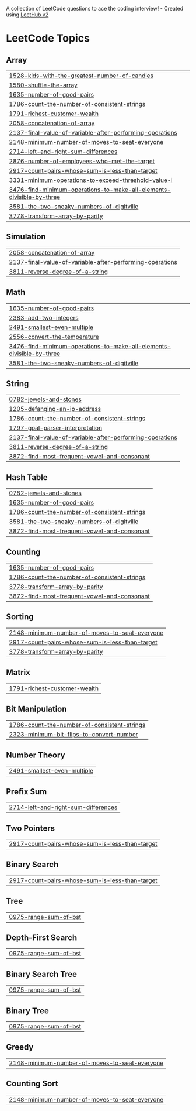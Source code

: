 A collection of LeetCode questions to ace the coding interview! - Created using [LeetHub v2](https://github.com/arunbhardwaj/LeetHub-2.0)
<!---LeetCode Topics Start-->
# LeetCode Topics
## Array
|  |
| ------- |
| [1528-kids-with-the-greatest-number-of-candies](https://github.com/SujiKim-hattoo/leetcode-python3/tree/master/1528-kids-with-the-greatest-number-of-candies) |
| [1580-shuffle-the-array](https://github.com/SujiKim-hattoo/leetcode-python3/tree/master/1580-shuffle-the-array) |
| [1635-number-of-good-pairs](https://github.com/SujiKim-hattoo/leetcode-python3/tree/master/1635-number-of-good-pairs) |
| [1786-count-the-number-of-consistent-strings](https://github.com/SujiKim-hattoo/leetcode-python3/tree/master/1786-count-the-number-of-consistent-strings) |
| [1791-richest-customer-wealth](https://github.com/SujiKim-hattoo/leetcode-python3/tree/master/1791-richest-customer-wealth) |
| [2058-concatenation-of-array](https://github.com/SujiKim-hattoo/leetcode-python3/tree/master/2058-concatenation-of-array) |
| [2137-final-value-of-variable-after-performing-operations](https://github.com/SujiKim-hattoo/leetcode-python3/tree/master/2137-final-value-of-variable-after-performing-operations) |
| [2148-minimum-number-of-moves-to-seat-everyone](https://github.com/SujiKim-hattoo/leetcode-python3/tree/master/2148-minimum-number-of-moves-to-seat-everyone) |
| [2714-left-and-right-sum-differences](https://github.com/SujiKim-hattoo/leetcode-python3/tree/master/2714-left-and-right-sum-differences) |
| [2876-number-of-employees-who-met-the-target](https://github.com/SujiKim-hattoo/leetcode-python3/tree/master/2876-number-of-employees-who-met-the-target) |
| [2917-count-pairs-whose-sum-is-less-than-target](https://github.com/SujiKim-hattoo/leetcode-python3/tree/master/2917-count-pairs-whose-sum-is-less-than-target) |
| [3331-minimum-operations-to-exceed-threshold-value-i](https://github.com/SujiKim-hattoo/leetcode-python3/tree/master/3331-minimum-operations-to-exceed-threshold-value-i) |
| [3476-find-minimum-operations-to-make-all-elements-divisible-by-three](https://github.com/SujiKim-hattoo/leetcode-python3/tree/master/3476-find-minimum-operations-to-make-all-elements-divisible-by-three) |
| [3581-the-two-sneaky-numbers-of-digitville](https://github.com/SujiKim-hattoo/leetcode-python3/tree/master/3581-the-two-sneaky-numbers-of-digitville) |
| [3778-transform-array-by-parity](https://github.com/SujiKim-hattoo/leetcode-python3/tree/master/3778-transform-array-by-parity) |
## Simulation
|  |
| ------- |
| [2058-concatenation-of-array](https://github.com/SujiKim-hattoo/leetcode-python3/tree/master/2058-concatenation-of-array) |
| [2137-final-value-of-variable-after-performing-operations](https://github.com/SujiKim-hattoo/leetcode-python3/tree/master/2137-final-value-of-variable-after-performing-operations) |
| [3811-reverse-degree-of-a-string](https://github.com/SujiKim-hattoo/leetcode-python3/tree/master/3811-reverse-degree-of-a-string) |
## Math
|  |
| ------- |
| [1635-number-of-good-pairs](https://github.com/SujiKim-hattoo/leetcode-python3/tree/master/1635-number-of-good-pairs) |
| [2383-add-two-integers](https://github.com/SujiKim-hattoo/leetcode-python3/tree/master/2383-add-two-integers) |
| [2491-smallest-even-multiple](https://github.com/SujiKim-hattoo/leetcode-python3/tree/master/2491-smallest-even-multiple) |
| [2556-convert-the-temperature](https://github.com/SujiKim-hattoo/leetcode-python3/tree/master/2556-convert-the-temperature) |
| [3476-find-minimum-operations-to-make-all-elements-divisible-by-three](https://github.com/SujiKim-hattoo/leetcode-python3/tree/master/3476-find-minimum-operations-to-make-all-elements-divisible-by-three) |
| [3581-the-two-sneaky-numbers-of-digitville](https://github.com/SujiKim-hattoo/leetcode-python3/tree/master/3581-the-two-sneaky-numbers-of-digitville) |
## String
|  |
| ------- |
| [0782-jewels-and-stones](https://github.com/SujiKim-hattoo/leetcode-python3/tree/master/0782-jewels-and-stones) |
| [1205-defanging-an-ip-address](https://github.com/SujiKim-hattoo/leetcode-python3/tree/master/1205-defanging-an-ip-address) |
| [1786-count-the-number-of-consistent-strings](https://github.com/SujiKim-hattoo/leetcode-python3/tree/master/1786-count-the-number-of-consistent-strings) |
| [1797-goal-parser-interpretation](https://github.com/SujiKim-hattoo/leetcode-python3/tree/master/1797-goal-parser-interpretation) |
| [2137-final-value-of-variable-after-performing-operations](https://github.com/SujiKim-hattoo/leetcode-python3/tree/master/2137-final-value-of-variable-after-performing-operations) |
| [3811-reverse-degree-of-a-string](https://github.com/SujiKim-hattoo/leetcode-python3/tree/master/3811-reverse-degree-of-a-string) |
| [3872-find-most-frequent-vowel-and-consonant](https://github.com/SujiKim-hattoo/leetcode-python3/tree/master/3872-find-most-frequent-vowel-and-consonant) |
## Hash Table
|  |
| ------- |
| [0782-jewels-and-stones](https://github.com/SujiKim-hattoo/leetcode-python3/tree/master/0782-jewels-and-stones) |
| [1635-number-of-good-pairs](https://github.com/SujiKim-hattoo/leetcode-python3/tree/master/1635-number-of-good-pairs) |
| [1786-count-the-number-of-consistent-strings](https://github.com/SujiKim-hattoo/leetcode-python3/tree/master/1786-count-the-number-of-consistent-strings) |
| [3581-the-two-sneaky-numbers-of-digitville](https://github.com/SujiKim-hattoo/leetcode-python3/tree/master/3581-the-two-sneaky-numbers-of-digitville) |
| [3872-find-most-frequent-vowel-and-consonant](https://github.com/SujiKim-hattoo/leetcode-python3/tree/master/3872-find-most-frequent-vowel-and-consonant) |
## Counting
|  |
| ------- |
| [1635-number-of-good-pairs](https://github.com/SujiKim-hattoo/leetcode-python3/tree/master/1635-number-of-good-pairs) |
| [1786-count-the-number-of-consistent-strings](https://github.com/SujiKim-hattoo/leetcode-python3/tree/master/1786-count-the-number-of-consistent-strings) |
| [3778-transform-array-by-parity](https://github.com/SujiKim-hattoo/leetcode-python3/tree/master/3778-transform-array-by-parity) |
| [3872-find-most-frequent-vowel-and-consonant](https://github.com/SujiKim-hattoo/leetcode-python3/tree/master/3872-find-most-frequent-vowel-and-consonant) |
## Sorting
|  |
| ------- |
| [2148-minimum-number-of-moves-to-seat-everyone](https://github.com/SujiKim-hattoo/leetcode-python3/tree/master/2148-minimum-number-of-moves-to-seat-everyone) |
| [2917-count-pairs-whose-sum-is-less-than-target](https://github.com/SujiKim-hattoo/leetcode-python3/tree/master/2917-count-pairs-whose-sum-is-less-than-target) |
| [3778-transform-array-by-parity](https://github.com/SujiKim-hattoo/leetcode-python3/tree/master/3778-transform-array-by-parity) |
## Matrix
|  |
| ------- |
| [1791-richest-customer-wealth](https://github.com/SujiKim-hattoo/leetcode-python3/tree/master/1791-richest-customer-wealth) |
## Bit Manipulation
|  |
| ------- |
| [1786-count-the-number-of-consistent-strings](https://github.com/SujiKim-hattoo/leetcode-python3/tree/master/1786-count-the-number-of-consistent-strings) |
| [2323-minimum-bit-flips-to-convert-number](https://github.com/SujiKim-hattoo/leetcode-python3/tree/master/2323-minimum-bit-flips-to-convert-number) |
## Number Theory
|  |
| ------- |
| [2491-smallest-even-multiple](https://github.com/SujiKim-hattoo/leetcode-python3/tree/master/2491-smallest-even-multiple) |
## Prefix Sum
|  |
| ------- |
| [2714-left-and-right-sum-differences](https://github.com/SujiKim-hattoo/leetcode-python3/tree/master/2714-left-and-right-sum-differences) |
## Two Pointers
|  |
| ------- |
| [2917-count-pairs-whose-sum-is-less-than-target](https://github.com/SujiKim-hattoo/leetcode-python3/tree/master/2917-count-pairs-whose-sum-is-less-than-target) |
## Binary Search
|  |
| ------- |
| [2917-count-pairs-whose-sum-is-less-than-target](https://github.com/SujiKim-hattoo/leetcode-python3/tree/master/2917-count-pairs-whose-sum-is-less-than-target) |
## Tree
|  |
| ------- |
| [0975-range-sum-of-bst](https://github.com/SujiKim-hattoo/leetcode-python3/tree/master/0975-range-sum-of-bst) |
## Depth-First Search
|  |
| ------- |
| [0975-range-sum-of-bst](https://github.com/SujiKim-hattoo/leetcode-python3/tree/master/0975-range-sum-of-bst) |
## Binary Search Tree
|  |
| ------- |
| [0975-range-sum-of-bst](https://github.com/SujiKim-hattoo/leetcode-python3/tree/master/0975-range-sum-of-bst) |
## Binary Tree
|  |
| ------- |
| [0975-range-sum-of-bst](https://github.com/SujiKim-hattoo/leetcode-python3/tree/master/0975-range-sum-of-bst) |
## Greedy
|  |
| ------- |
| [2148-minimum-number-of-moves-to-seat-everyone](https://github.com/SujiKim-hattoo/leetcode-python3/tree/master/2148-minimum-number-of-moves-to-seat-everyone) |
## Counting Sort
|  |
| ------- |
| [2148-minimum-number-of-moves-to-seat-everyone](https://github.com/SujiKim-hattoo/leetcode-python3/tree/master/2148-minimum-number-of-moves-to-seat-everyone) |
<!---LeetCode Topics End-->